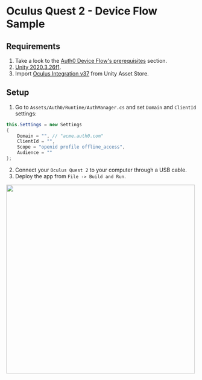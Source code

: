 # Oculus Quest 2 - Device Flow Sample

## Requirements
1. Take a look to the [Auth0 Device Flow's prerequisites](https://auth0.com/docs/quickstart/native/device/01-login#prerequisites) section.
2. [Unity 2020.3.26f1](https://unity3d.com/get-unity/download/archive).
3. Import [Oculus Integration v37](https://assetstore.unity.com/packages/tools/integration/oculus-integration-82022) from Unity Asset Store.

## Setup
1. Go to `Assets/Auth0/Runtime/AuthManager.cs` and set `Domain` and `ClientId` settings:

```cs
this.Settings = new Settings
{
    Domain = "", // "acme.auth0.com"
    ClientId = "",
    Scope = "openid profile offline_access",
    Audience = ""
};
```

2. Connect your `Oculus Quest 2` to your computer through a USB cable.
3. Deploy the app from `File -> Build and Run`.

<img width="500" src="https://user-images.githubusercontent.com/178506/151596657-946d3b10-815e-4b82-bd05-ebebde2f34c1.png">
